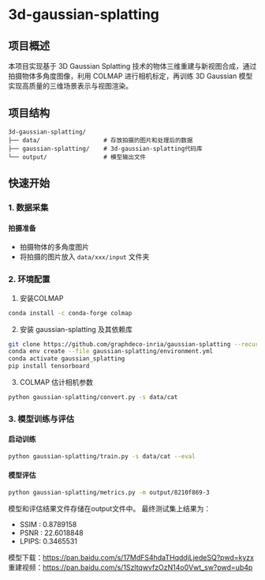 # 3d-gaussian-splatting
## 项目概述

本项目实现基于 3D Gaussian Splatting 技术的物体三维重建与新视图合成，通过拍摄物体多角度图像，利用 COLMAP 进行相机标定，再训练 3D Gaussian 模型实现高质量的三维场景表示与视图渲染。

## 项目结构

```
3d-gaussian-splatting/
├── data/                  # 存放拍摄的图片和处理后的数据
├── gaussian-splatting/    # 3d-gaussian-splatting代码库
└── output/                # 模型输出文件
```

## 快速开始

### 1. 数据采集

#### 拍摄准备
- 拍摄物体的多角度图片
- 将拍摄的图片放入 `data/xxx/input` 文件夹

### 2. 环境配置

1. 安装COLMAP
```bash
conda install -c conda-forge colmap
```
2. 安装 gaussian-splatting 及其依赖库
```bash
git clone https://github.com/graphdeco-inria/gaussian-splatting --recursive
conda env create --file gaussian-splatting/environment.yml
conda activate gaussian_splatting
pip install tensorboard
```

3. COLMAP 估计相机参数
```bash
python gaussian-splatting/convert.py -s data/cat
```
   


### 3. 模型训练与评估

#### 启动训练
```bash
python gaussian-splatting/train.py -s data/cat --eval
```

#### 模型评估
```bash
python gaussian-splatting/metrics.py -m output/8210f869-3
```
模型和评估结果文件存储在output文件中。
最终测试集上结果为：
- SSIM :    0.8789158
- PSNR :   22.6018848
- LPIPS:    0.3465531

模型下载：https://pan.baidu.com/s/17MdFS4hdaTHqddjLjedeSQ?pwd=kyzx
重建视频：https://pan.baidu.com/s/1SzltqwvfzOzN14o0Vwt_sw?pwd=ub4p
